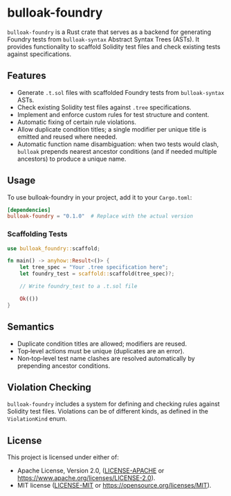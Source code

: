 # bulloak-foundry

`bulloak-foundry` is a Rust crate that serves as a backend for generating Foundry tests from `bulloak-syntax` Abstract Syntax Trees (ASTs). It provides functionality to scaffold Solidity test files and check existing tests against specifications.

## Features

- Generate `.t.sol` files with scaffolded Foundry tests from `bulloak-syntax` ASTs.
- Check existing Solidity test files against `.tree` specifications.
- Implement and enforce custom rules for test structure and content.
- Automatic fixing of certain rule violations.
- Allow duplicate condition titles; a single modifier per unique title is
  emitted and reused where needed.
- Automatic function name disambiguation: when two tests would clash, `bulloak`
  prepends nearest ancestor conditions (and if needed multiple ancestors) to
  produce a unique name.

## Usage

To use bulloak-foundry in your project, add it to your `Cargo.toml`:

```toml
[dependencies]
bulloak-foundry = "0.1.0"  # Replace with the actual version
```

### Scaffolding Tests

```rust
use bulloak_foundry::scaffold;

fn main() -> anyhow::Result<()> {
    let tree_spec = "Your .tree specification here";
    let foundry_test = scaffold::scaffold(tree_spec)?;

    // Write foundry_test to a .t.sol file

    Ok(())
}
```

## Semantics

- Duplicate condition titles are allowed; modifiers are reused.
- Top‑level actions must be unique (duplicates are an error).
- Non‑top‑level test name clashes are resolved automatically by prepending ancestor conditions.

## Violation Checking

`bulloak-foundry` includes a system for defining and checking rules against Solidity test files. Violations can be of different kinds, as defined in the `ViolationKind` enum.

## License

This project is licensed under either of:

- Apache License, Version 2.0, ([LICENSE-APACHE](LICENSE-APACHE) or
  https://www.apache.org/licenses/LICENSE-2.0).
- MIT license ([LICENSE-MIT](LICENSE-MIT) or
  https://opensource.org/licenses/MIT).
